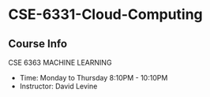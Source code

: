 # CSE-6331-Cloud-Computing

## Course Info

CSE 6363 MACHINE LEARNING

- Time: Monday to Thursday 8:10PM - 10:10PM
- Instructor: David Levine
